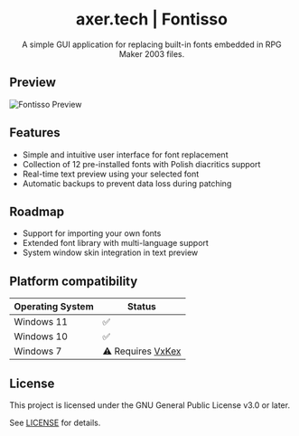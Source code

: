 ﻿<div align="center">

# axer.tech | Fontisso

A simple GUI application for replacing built-in fonts embedded in RPG Maker 2003 files.
</div>

## Preview
![Fontisso Preview](https://files.catbox.moe/s7mjt3.png)

## Features
- Simple and intuitive user interface for font replacement
- Collection of 12 pre-installed fonts with Polish diacritics support
- Real-time text preview using your selected font
- Automatic backups to prevent data loss during patching

## Roadmap
- Support for importing your own fonts
- Extended font library with multi-language support
- System window skin integration in text preview

## Platform compatibility 
| Operating System | Status |
|-----------------|--------|
| Windows 11      | ✅     |
| Windows 10      | ✅     |
| Windows 7       | ⚠️ Requires [VxKex](https://github.com/i486/VxKex) |

## License
This project is licensed under the GNU General Public License v3.0 or later.

See [LICENSE](LICENSE) for details.